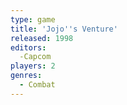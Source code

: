 ```yaml
---
type: game
title: 'Jojo''s Venture'
released: 1998
editors: 
  -Capcom
players: 2
genres:
  - Combat
---
```

